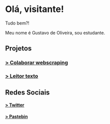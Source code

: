 # Olá, visitante!
Tudo bem?!

Meu nome é Gustavo de Oliveira, sou estudante.

## Projetos
<h3><a href="https://github.com/BRGustavo/colaborarscraping/releases/tag/1.0.0"  target="_blank">> Colaborar webscraping</a></h3>
<h3><a href="https://github.com/BRGustavo/leitortexto" target="_blank">> Leitor texto</a></h3>

## Redes Sociais
<h4><a href="https://twitter.com/gugusoliveira72" target="_blank">> Twitter</a></h4>
<h4><a href="https://pastebin.com/u/BR_Gustavo" target="_blank">> Pastebin</a></h4>
